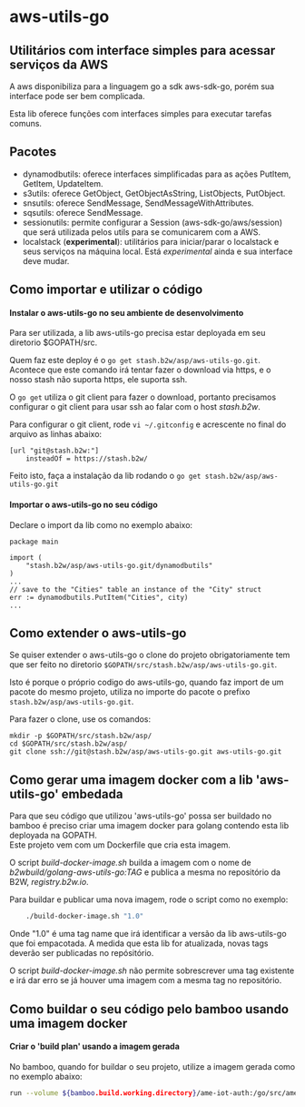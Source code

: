 # aws-utils-go
## Utilitários com interface simples para acessar serviços da AWS

A aws disponibiliza para a linguagem go a sdk aws-sdk-go, porém sua interface pode ser bem complicada.

Esta lib oferece funções com interfaces simples para executar tarefas comuns.

## Pacotes

* dynamodbutils: oferece interfaces simplificadas para as ações PutItem, GetItem, UpdateItem.
* s3utils: oferece GetObject, GetObjectAsString, ListObjects, PutObject.
* snsutils: oferece SendMessage, SendMessageWithAttributes.
* sqsutils: oferece SendMessage.
* sessionutils: permite configurar a Session (aws-sdk-go/aws/session) que será utilizada pelos utils para se comunicarem com a AWS.
* localstack (**experimental**): utilitários para iniciar/parar o localstack e seus serviços na máquina local. Está *experimental* ainda e sua interface deve mudar.

## Como importar e utilizar o código

#### Instalar o aws-utils-go no seu ambiente de desenvolvimento

Para ser utilizada, a lib aws-utils-go precisa estar deployada em seu diretorio $GOPATH/src. 

Quem faz este deploy é o `go get stash.b2w/asp/aws-utils-go.git`. Acontece que este comando irá tentar fazer o download via https, e o nosso stash não suporta https, ele suporta ssh.

O `go get` utiliza o git client para fazer o download, portanto precisamos configurar o git client para usar ssh ao falar com o host *stash.b2w*.

Para configurar o git client, rode `vi ~/.gitconfig` e acrescente no final do arquivo as linhas abaixo:

```
[url "git@stash.b2w:"]
	insteadOf = https://stash.b2w/
```

Feito isto, faça a instalação da lib rodando o `go get stash.b2w/asp/aws-utils-go.git`

#### Importar o aws-utils-go no seu código

Declare o import da lib como no exemplo abaixo:

```golang
package main

import (
    "stash.b2w/asp/aws-utils-go.git/dynamodbutils"
)
...
// save to the "Cities" table an instance of the "City" struct
err := dynamodbutils.PutItem("Cities", city)
...
```

## Como extender o aws-utils-go

Se quiser extender o aws-utils-go o clone do projeto obrigatoriamente tem que ser feito no diretorio `$GOPATH/src/stash.b2w/asp/aws-utils-go.git`.

Isto é porque o próprio codigo do aws-utils-go, quando faz import de um pacote do mesmo projeto, utiliza no importe do pacote o prefixo `stash.b2w/asp/aws-utils-go.git`.

Para fazer o clone, use os comandos:
```
mkdir -p $GOPATH/src/stash.b2w/asp/  
cd $GOPATH/src/stash.b2w/asp/  
git clone ssh://git@stash.b2w/asp/aws-utils-go.git aws-utils-go.git  
```

## Como gerar uma imagem docker com a lib 'aws-utils-go' embedada

Para que seu código que utilizou 'aws-utils-go' possa ser buildado no bamboo é preciso criar uma imagem docker para golang 
contendo esta lib deployada na GOPATH.  
Este projeto vem com um Dockerfile que cria esta imagem.

O script *build-docker-image.sh* builda a imagem com o nome de *b2wbuild/golang-aws-utils-go:TAG* e publica a mesma no repositório da B2W, *registry.b2w.io*.

Para buildar e publicar uma nova imagem, rode o script como no exemplo:

```sh
    ./build-docker-image.sh "1.0"
```

Onde "1.0" é uma tag name que irá identificar a versão da lib aws-utils-go que foi empacotada. A medida que esta lib for atualizada, novas tags deverão ser publicadas no repósitório.

O script *build-docker-image.sh* não permite sobrescrever uma tag existente e irá dar erro se já houver uma imagem com a mesma tag no repositório.

## Como buildar o seu código pelo bamboo usando uma imagem docker

#### Criar o 'build plan' usando a imagem gerada

No bamboo, quando for buildar o seu projeto, utilize a imagem gerada como no exemplo abaixo:

```sh
run --volume ${bamboo.build.working.directory}/ame-iot-auth:/go/src/ame-iot-auth --workdir /go/src/ame-iot-auth --rm registry.b2w.io/b2wbuild/golang-aws-utils-go:1.0 /bin/bash -c ./device-api/build.sh
```


